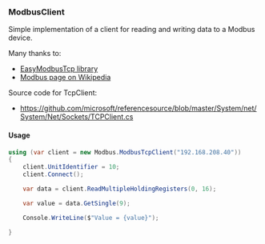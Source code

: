 ### ModbusClient

Simple implementation of a client for reading and writing data to a Modbus device.


Many thanks to:
- [EasyModbusTcp library](https://sourceforge.net/projects/easymodbustcp/)
- [Modbus page on Wikipedia](https://en.wikipedia.org/wiki/Modbus)

Source code for TcpClient:
- https://github.com/microsoft/referencesource/blob/master/System/net/System/Net/Sockets/TCPClient.cs



#### Usage

```c#
using (var client = new Modbus.ModbusTcpClient("192.168.208.40"))
{
    client.UnitIdentifier = 10;
    client.Connect();

    var data = client.ReadMultipleHoldingRegisters(0, 16);

    var value = data.GetSingle(9);

    Console.WriteLine($"Value = {value}");

}
```


